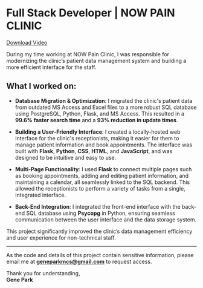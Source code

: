 # Full Stack Developer | NOW PAIN CLINIC

[Download Video](nowpain-demo.mp4)

During my time working at NOW Pain Clinic, I was responsible for modernizing the clinic’s patient data management system and building a more efficient interface for the staff.

## What I worked on:

- **Database Migration & Optimization**: I migrated the clinic's patient data from outdated MS Access and Excel files to a more robust SQL database using PostgreSQL, Python, Flask, and MS Access. This resulted in a **99.6% faster search time** and a **93% reduction in update times**.
  
- **Building a User-Friendly Interface**: I created a locally-hosted web interface for the clinic's receptionists, making it easier for them to manage patient information and book appointments. The interface was built with **Flask**, **Python**, **CSS**, **HTML**, and **JavaScript**, and was designed to be intuitive and easy to use.

- **Multi-Page Functionality**: I used **Flask** to connect multiple pages such as booking appointments, adding and editing patient information, and maintaining a calendar, all seamlessly linked to the SQL backend. This allowed the receptionists to perform a variety of tasks from a single, integrated interface.

- **Back-End Integration**: I integrated the front-end interface with the back-end SQL database using **Psycopg** in Python, ensuring seamless communication between the user interface and the data storage system.

This project significantly improved the clinic’s data management efficiency and user experience for non-technical staff.

---

As the code and details of this project contain sensitive information, please email me at **geneparkmcs@gmail.com** to request access.

Thank you for understanding,  
**Gene Park**

